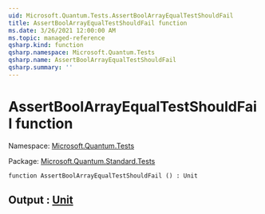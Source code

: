 ```yaml
---
uid: Microsoft.Quantum.Tests.AssertBoolArrayEqualTestShouldFail
title: AssertBoolArrayEqualTestShouldFail function
ms.date: 3/26/2021 12:00:00 AM
ms.topic: managed-reference
qsharp.kind: function
qsharp.namespace: Microsoft.Quantum.Tests
qsharp.name: AssertBoolArrayEqualTestShouldFail
qsharp.summary: ''
---
```


# AssertBoolArrayEqualTestShouldFail function

Namespace: [Microsoft.Quantum.Tests](xref:Microsoft.Quantum.Tests)

Package: [Microsoft.Quantum.Standard.Tests](https://nuget.org/packages/Microsoft.Quantum.Standard.Tests)




```qsharp
function AssertBoolArrayEqualTestShouldFail () : Unit
```


## Output : [Unit](xref:microsoft.quantum.lang-ref.unit)

